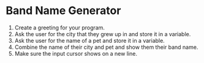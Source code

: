 # Band Name Generator
 1. Create a greeting for your program.
 2. Ask the user for the city that they grew up in and store it in a variable.
 3. Ask the user for the name of a pet and store it in a variable.
 4. Combine the name of their city and pet and show them their band name.
 5. Make sure the input cursor shows on a new line.
